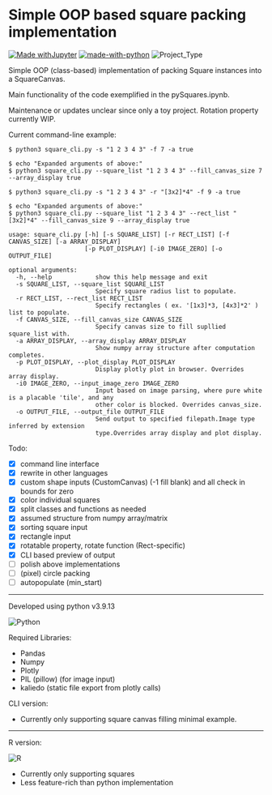 # Simple OOP based square packing implementation
[![Made withJupyter](https://img.shields.io/badge/Made%20with-Jupyter-orange?style=logo=Jupyter)](https://jupyter.org/try)
 [![made-with-python](https://img.shields.io/badge/Made%20with-Python-1f425f.svg)](https://www.python.org/) ![Project_Type](https://img.shields.io/badge/project%20type-toy-blue)

Simple OOP (class-based) implementation of packing Square instances into a SquareCanvas.

Main functionality of the code exemplified in the pySquares.ipynb. 

Maintenance or updates unclear since only a toy project.
Rotation property currently WIP.

Current command-line example:
```console
$ python3 square_cli.py -s "1 2 3 4 3" -f 7 -a true

$ echo "Expanded arguments of above:"
$ python3 square_cli.py --square_list "1 2 3 4 3" --fill_canvas_size 7 --array_display true
```

```console
$ python3 square_cli.py -s "1 2 3 4 3" -r "[3x2]*4" -f 9 -a true

$ echo "Expanded arguments of above:"
$ python3 square_cli.py --square_list "1 2 3 4 3" --rect_list "[3x2]*4" --fill_canvas_size 9 --array_display true
```
```
usage: square_cli.py [-h] [-s SQUARE_LIST] [-r RECT_LIST] [-f CANVAS_SIZE] [-a ARRAY_DISPLAY]
                     [-p PLOT_DISPLAY] [-i0 IMAGE_ZERO] [-o OUTPUT_FILE]

optional arguments:
  -h, --help            show this help message and exit
  -s SQUARE_LIST, --square_list SQUARE_LIST
                        Specify square radius list to populate.
  -r RECT_LIST, --rect_list RECT_LIST
                        Specify rectangles ( ex. '[1x3]*3, [4x3]*2' ) list to populate.
  -f CANVAS_SIZE, --fill_canvas_size CANVAS_SIZE
                        Specify canvas size to fill supllied square_list with.
  -a ARRAY_DISPLAY, --array_display ARRAY_DISPLAY
                        Show numpy array structure after computation completes.
  -p PLOT_DISPLAY, --plot_display PLOT_DISPLAY
                        Display plotly plot in browser. Overrides array display.
  -i0 IMAGE_ZERO, --input_image_zero IMAGE_ZERO
                        Input based on image parsing, where pure white is a placable 'tile', and any
                        other color is blocked. Overrides canvas_size.
  -o OUTPUT_FILE, --output_file OUTPUT_FILE
                        Send output to specified filepath.Image type inferred by extension
                        type.Overrides array display and plot display.
```


Todo:
- [x] command line interface
- [x] rewrite in other languages
- [x] custom shape inputs (CustomCanvas) (-1 fill blank) and all check in bounds for zero
- [x] color individual squares
- [x] split classes and functions as needed
- [x] assumed structure from numpy array/matrix 
- [x] sorting square input
- [x] rectangle input
- [x] rotatable property, rotate function (Rect-specific)
- [x] CLI based preview of output
- [ ] polish above implementations
- [ ] (pixel) circle packing
- [ ] autopopulate (min_start)

---

Developed using python v3.9.13

![Python](https://img.shields.io/badge/python-3670A0?style=for-the-badge&logo=python&logoColor=ffdd54)

Required Libraries:
- Pandas 
- Numpy
- Plotly
- PIL (pillow) (for image input)
- kaliedo (static file export from plotly calls)

CLI version:
- Currently only supporting square canvas filling minimal example.
---

R version:

![R](https://img.shields.io/badge/r-%23276DC3.svg?style=for-the-badge&logo=r&logoColor=white) 
- Currently only supporting squares
- Less feature-rich than python implementation
